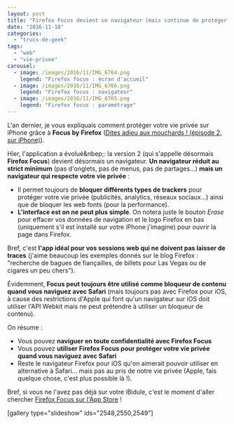 ```yaml
---
layout: post
title: "Firefox Focus devient un navigateur (mais continue de protéger votre vie privée)"
date: "2016-11-18"
categories: 
  - "trucs-de-geek"
tags: 
  - "web"
  - "vie-privee"
carousel: 
  - image: /images/2016/11/IMG_6764.png
    legend: "Firefox focus : écran d'accueil"
  - image: /images/2016/11/IMG_6766.png
    legend: "Firefox focus : navigateur"
  - image: /images/2016/11/IMG_6765.png
    legend: "Firefox focus : paramétrage"
---
```


L'an dernier, je vous expliquais comment protéger votre vie privée sur iPhone grâce à **Focus by Firefox** ([Dites adieu aux mouchards ! (épisode 2, sur iPhone)](/2015/12/dites-adieu-aux-mouchards-sur-iphone/)).

Hier, l'application a évolué&nbep;: la version 2 (qui s'appelle désormais **Firefox Focus**) devient désormais un navigateur. **Un navigateur réduit au strict minimum** (pas d'onglets, pas de menus, pas de partages...) **mais un navigateur qui respecte votre vie privée** :

- Il permet toujours de **bloquer différents types de trackers** pour protéger votre vie privée (publicités, analytics, réseaux sociaux...) ainsi que de bloquer les web fonts (pour la performance).
- **L'interface est on ne peut plus simple**. On notera juste le bouton _Erase_ pour effacer vos données de navigation et le logo Firefox en bas (uniquement s'il est installé sur votre iPhone j'imagine) pour ouvrir la page dans Firefox.

Bref, c'est **l'app idéal pour vos sessions web qui ne doivent pas laisser de traces** (j'aime beaucoup les exemples donnés sur le blog Firefox : "recherche de bagues de fiançailles, de billets pour Las Vegas ou de cigares un peu chers").

Évidemment, **Focus peut toujours être utilisé comme bloqueur de contenu quand vous naviguez avec Safari** (mais toujours pas avec Firefox pour iOS, à cause des restrictions d'Apple qui font qu'un navigateur sur iOS doit utiliser l'API Webkit mais ne peut prétendre à utiliser un bloqueur de contenu).

On résume :

- Vous pouvez **naviguer en toute confidentialité avec Firefox Focus**
- Vous pouvez **utiliser Firefox Focus pour protéger votre vie privée quand vous naviguez avec Safari**
- Reste le navigateur Firefox pour iOS qu'on aimerait pouvoir utiliser en alternative à Safari... mais pas au pris de notre vie privée (Apple, fais quelque chose, c'est plus possible là !).

Bref, si vous ne l'avez pas déjà sur votre iBidule, c'est le moment d'aller chercher [Firefox Focus sur l'App Store](https://mzl.la/2fGnsyD) !

\[gallery type="slideshow" ids="2548,2550,2549"\]
